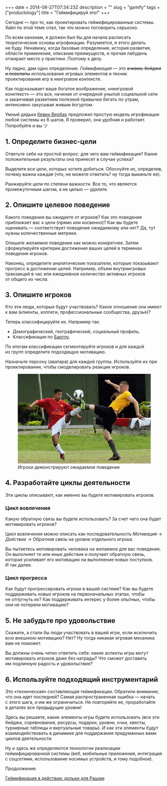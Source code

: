 +++
date = 2014-06-27T07:34:23Z
description = ""
slug = "gamify"
tags = ["productology"]
title = "Геймифицируй это!"
+++

Сегодня — про то, как проектировать геймифицированные системы. Хайп по этой теме спал, так что можно поговорить серьезно.

По всем канонам, я должен был бы для начала расписать теоретические основы игрофикации. Разумеется, я этого делать не буду. Ненавижу, когда базовые определения, история развития, области применения, описание преимуществ, и прочая лабудень отжирает место у практики. Поэтому к делу.

Ну ладно, дам одно определение. *Геймификация* — это <del>ачивки, бейджи и левелапы</del> использование игровых элементов и техник проектирования игр в неигровом контексте.

Как подсказывает ваше богатое воображение, «неигровой конктекст» — это все, начиная от очередной унылой социальной сети и заканчивая развитием полезной привычки бегать по утрам, интенсивно закусывая живым йогуртом.

Умный дядька [Кевин Вербах](https://www.coursera.org/learn/gamification) предложил простую модель игрофикации любой системы из 6 шагов. Я проверил, она удобная и работает. Попробуйте и вы ツ

## 1. Определите бизнес-цели

Ответьте себе на простой вопрос: для чего вам геймификация? Какие положительные результаты она принесет в случае успеха?

Выделите все цели, которых хотите добиться. Обоснуйте их, определив, почему важна каждая (что, не можете ответить? ну тогда выкиньте ее).

Ранжируйте цели по степени важности. Все то, что является промежуточным шагом, а не целью — удалите.

## 2. Опишите целевое поведение

Какого поведения вы ожидаете от игроков? Как это поведение приближает вас к цели (прямо или косвенно)? Как вы будете оценивать — соответствует поведение ожидаемому или нет? Да, тут нужны количественные метрики.

Опишите желаемое поведение как можно конкретнее. Затем сформулируйте критерии достижения ваших целей в терминах поведения игроков.

Наконец, определите аналитические показатели, которые показывают прогресс в достижении целей. Например, объем внутриигровых транзакций в час или ежедневное количество активных игроков от общего их числа.

## 3. Опишите игроков

Кто эти люди, которые будут участвовать? Какое отношение они имеют к вам (клиенты, коллеги, профессиональные сообщества, друзья)?

Теперь классифицируйте их. Например так:

-   Демографический, географический, социальный профиль.
-   Классификация по [Бартлу](https://habr.com/ru/company/vk/blog/263839/).

По итогам классификации сегментируйте игроков и для каждой из групп определите подходящую мотивацию.

Назначьте персону (аватара) для каждой группы. Используйте их при проектировании, чтобы смоделировать реакции игроков.

<figure>
  <img alt="Игроки" src="players.jpg">
  <figcaption>Игроки демонстрируют ожидаемое поведение</figcaption>
</figure>

## 4. Разработайте циклы деятельности

Эти циклы описывают, как именно вы будете мотивировать игроков.

### Цикл вовлечения

Какую обратную связь вы будете использовать? За счет чего она будет мотивировать игроков?

Цикл вовлечения можно описать как последовательность _Мотивация_ → _Действие_ → _Обратная связь_ на уровне отдельного игрока.

Вы пытаетесь мотивировать человека на желаемое для вас поведение. Он выполняет те или иные действия и получает обратную связь, которая усиливает его мотивацию на выполнение новых поступков. И так далее.

### Цикл прогресса

Как будут прогрессировать игроки в вашей системе? Как вы будете поддерживать новых игроков на первоначальных этапах, чтобы не отпугнуть их? Как поддерживать интерес у более опытных, чтобы они не потеряли мотивацию?

## 5. Не забудьте про удовольствие

Скажите, а стали бы люди участвовать в вашей игре, если исключить всю внешнюю мотивацию? Нет? Ну тогда никакая игровая механика вам не поможет.

Вы должны очень четко ответить себе: какие аспекты игры могут мотивировать игроков даже без награды? Что сможет доставить им *подлинную* радость и удовольствие?

## 6. Используйте подходящий инструментарий

Это «техническая» составляющая геймификации. Обратили внимание, что она идет последней? Самая распространенная ошибка — начать с этого шага, и им же ограничиться. Не повторяйте ее, проработайте в деталях все предыдущие уровни!

Здесь вы решаете, какие элементы игры будете использовать (все эти бейджи, соревнования, ресурсы, подарки, уровни, очки, квесты, турнирные таблицы и виртуальные товары). И как эти элементы будут взаимодействовать в динамике для поддержания придуманных вами циклов деятельности.

Ну и здесь же определяются технологии реализации геймифицированной системы (веб, мобильные приложения, интеграция с соцсетями, использование носимых устройств, и тому подобное).

Продолжение:

<p class="big">
<a href="/shares-for-rashmi">Геймификация в действии: дольки для Рашми</a>
</p>
